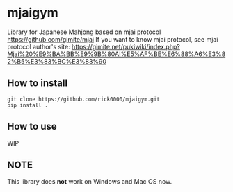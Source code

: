 # mjaigym
Library for Japanese Mahjong based on mjai protocol https://github.com/gimite/mjai
If you want to know mjai protocol, see mjai protocol author's site: 
https://gimite.net/pukiwiki/index.php?Mjai%20%E9%BA%BB%E9%9B%80AI%E5%AF%BE%E6%88%A6%E3%82%B5%E3%83%BC%E3%83%90

## How to install
    git clone https://github.com/rick0000/mjaigym.git
    pip install .

## How to use
WIP

## NOTE
This library does **not** work on Windows and Mac OS now.